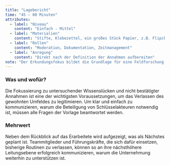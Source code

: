 ```yaml
---
title: "Lagebericht"
time: "45 – 60 Minuten"
attributes:
  - label: "Niveau"
    content: "Einfach - Mittel"
  - label: "Materialien"
    content: "Stifte, Klebezettel, ein großes Stück Papier, z.B. Flipchart oder Rückseite eines Posters"
  - label: "Rollen"
    content: "Moderation, Dokumentation, Zeitmanagement"
  - label: "Anregung"
    content: "Direkt nach der Definition der Annahmen aufbereiten"
note: "Der Erkundungsfokus bildet die Grundlage für eine Feldforschung. Die sog. Grounded Theory (Glaser in Walsh, Holton et al. 2015) beruht auf der Entdeckung von Mustern in Verhalten, Daten und Theorien. Durch das Einbeziehen der Perspektiven von Schlüsselakteuren lassen sich die Muster entschlüsseln und neue Evidenzen und Theorien ableiten."
---
```


### Was und wofür?

Die Fokussierung zu untersuchender Wissenslücken und nicht bestätigter Annahmen ist eine der wichtigsten Voraussetzungen, um das Verlassen des gewohnten Umfeldes zu legitimieren. Um klar und einfach zu kommunizieren, warum die Beteiligung von Schlüsselakteuren notwendig ist, müssen alle Fragen der Vorlage beantwortet werden.

### Mehrwert

Neben dem Rückblick auf das Erarbeitete wird aufgezeigt, was als Nächstes geplant ist. Teammitglieder und Führungskräfte, die sich dafür einsetzen, bisherige Routinen zu verlassen, können so an ihre nächsthöhere Leitungsebene erfolgreich kommunizieren, warum die Unternehmung weiterhin zu unterstützen ist.

